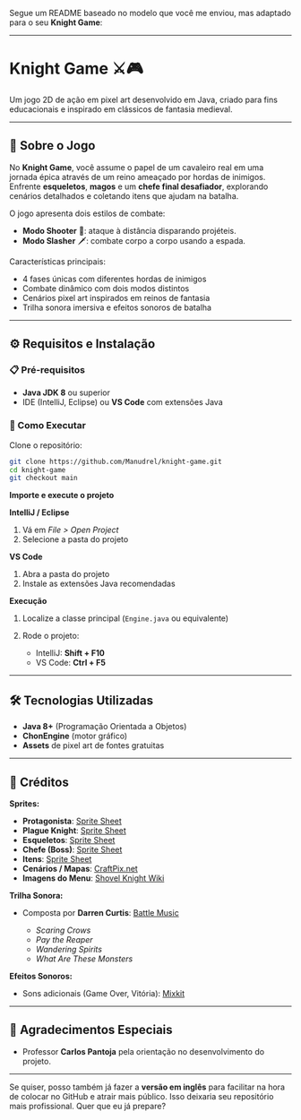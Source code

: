 Segue um README baseado no modelo que você me enviou, mas adaptado para o seu **Knight Game**:

---

# Knight Game ⚔️🎮

Um jogo 2D de ação em pixel art desenvolvido em Java, criado para fins educacionais e inspirado em clássicos de fantasia medieval.

---

## 📖 Sobre o Jogo

No **Knight Game**, você assume o papel de um cavaleiro real em uma jornada épica através de um reino ameaçado por hordas de inimigos.
Enfrente **esqueletos**, **magos** e um **chefe final desafiador**, explorando cenários detalhados e coletando itens que ajudam na batalha.

O jogo apresenta dois estilos de combate:

* **Modo Shooter** 🎯: ataque à distância disparando projéteis.
* **Modo Slasher** 🗡️: combate corpo a corpo usando a espada.

Características principais:

* 4 fases únicas com diferentes hordas de inimigos
* Combate dinâmico com dois modos distintos
* Cenários pixel art inspirados em reinos de fantasia
* Trilha sonora imersiva e efeitos sonoros de batalha

---

## ⚙️ Requisitos e Instalação

### 📋 Pré-requisitos

* **Java JDK 8** ou superior
* IDE (IntelliJ, Eclipse) ou **VS Code** com extensões Java

### 🚀 Como Executar

Clone o repositório:

```bash
git clone https://github.com/Manudrel/knight-game.git
cd knight-game
git checkout main
```

**Importe e execute o projeto**

**IntelliJ / Eclipse**

1. Vá em *File > Open Project*
2. Selecione a pasta do projeto

**VS Code**

1. Abra a pasta do projeto
2. Instale as extensões Java recomendadas

**Execução**

1. Localize a classe principal (`Engine.java` ou equivalente)
2. Rode o projeto:

   * IntelliJ: **Shift + F10**
   * VS Code: **Ctrl + F5**

---

## 🛠️ Tecnologias Utilizadas

* **Java 8+** (Programação Orientada a Objetos)
* **ChonEngine** (motor gráfico)
* **Assets** de pixel art de fontes gratuitas

---

## 📜 Créditos

**Sprites:**

* **Protagonista**: [Sprite Sheet](https://www.spriters-resource.com/fullview/129671)
* **Plague Knight**: [Sprite Sheet](https://www.spriters-resource.com/fullview/77380)
* **Esqueletos**: [Sprite Sheet](https://www.spriters-resource.com/pc_computer/shovelknight/sheet/67157)
* **Chefe (Boss)**: [Sprite Sheet](https://www.spriters-resource.com/fullview/67063)
* **Itens**: [Sprite Sheet](https://www.spriters-resource.com/fullview/129671)
* **Cenários / Mapas**: [CraftPix.net](https://craftpix.net/freebies/free-pixel-art-fantasy-2d-battlegrounds/)
* **Imagens do Menu**: [Shovel Knight Wiki](https://shovelknight.fandom.com/wiki/King_Knight)

**Trilha Sonora:**

* Composta por **Darren Curtis**: [Battle Music](https://www.darrencurtismusic.com/battle-music)

  * *Scaring Crows*
  * *Pay the Reaper*
  * *Wandering Spirits*
  * *What Are These Monsters*

**Efeitos Sonoros:**

* Sons adicionais (Game Over, Vitória): [Mixkit](https://mixkit.co/free-sound-effects/game)

---

## 🙏 Agradecimentos Especiais

* Professor **Carlos Pantoja** pela orientação no desenvolvimento do projeto.

---

Se quiser, posso também já fazer a **versão em inglês** para facilitar na hora de colocar no GitHub e atrair mais público. Isso deixaria seu repositório mais profissional. Quer que eu já prepare?
